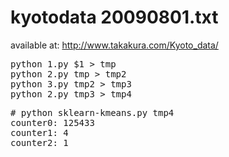 # kyotodata 20090801.txt

available at: http://www.takakura.com/Kyoto_data/

<pre>
python 1.py $1 > tmp
python 2.py tmp > tmp2
python 3.py tmp2 > tmp3
python 2.py tmp3 > tmp4
</pre>

<pre>
# python sklearn-kmeans.py tmp4
counter0: 125433
counter1: 4
counter2: 1
</pre>